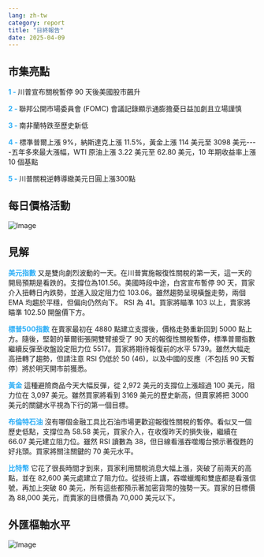 ```yaml
---
lang: zh-tw
category: report
title: "日終報告"
date: 2025-04-09
---
```



<h2>市集亮點</h2>
<strong style="color: #2caef7;">1 - </strong> 川普宣布關稅暫停 90 天後美國股市飆升

<strong style="color: #2caef7;">2 - </strong> 聯邦公開市場委員會 (FOMC) 會議記錄顯示通膨擔憂日益加劇且立場謹慎

<strong style="color: #2caef7;">3 - </strong> 南非蘭特跌至歷史新低

<strong style="color: #2caef7;">4 - </strong> 標準普爾上漲 9%，納斯達克上漲 11.5%，黃金上漲 114 美元至 3098 美元----五年多來最大漲幅，WTI 原油上漲 3.22 美元至 62.80 美元，10 年期收益率上漲 10 個基點

<strong style="color: #2caef7;">5 - </strong> 川普關稅逆轉導緻美元日圓上漲300點



<h2>每日價格活動</h2>
<img src="https://markleighedu.github.io/img/Apr-2025/09-Apr-2025/price.jpg" alt="Image"/>

<h2>見解</h2>
<strong style="color: #2caef7;">美元指數</strong> 又是雙向劇烈波動的一天。在川普實施報復性關稅的第一天，這一天的開局預期是看跌的。支撐位為101.56。美國時段中途，白宮宣布暫停 90 天，買家介入扭轉日內跌勢，並進入設定阻力位 103.06。雖然趨勢呈現橫盤走勢，兩個 EMA 均趨於平穩，但偏向仍然向下。 RSI 為 41。買家將瞄準 103 以上，賣家將瞄準 102.50 開盤價下方。

<strong style="color: #2caef7;">標普500指數</strong> 在賣家最初在 4880 點建立支撐後，價格走勢重新回到 5000 點上方。隨後，堅韌的華爾街張開雙臂接受了 90 天的報復性關稅暫停，標準普爾指數繼續反彈至收盤設定阻力位 5517。買家將期待報復前的水平 5739。雖然大幅走高扭轉了趨勢，但請注意 RSI 仍低於 50 (46)，以及中國的反應（不包括 90 天暫停）將於明天開市前獲悉。

<strong style="color: #2caef7;">黃金</strong> 這種避險商品今天大幅反彈，從 2,972 美元的支撐位上漲超過 100 美元，阻力位在 3,097 美元。雖然買家將看到 3169 美元的歷史新高，但賣家將把 3000 美元的關鍵水平視為下行的第一個目標。 

<strong style="color: #2caef7;">布倫特石油</strong> 沒有哪個金融工具比石油市場更歡迎報復性關稅的暫停。看似又一個歷史低點，支撐位為 58.58 美元，買家介入，在收復昨天的損失後，繼續在 66.07 美元建立阻力位。雖然 RSI 讀數為 38，但日線看漲吞噬燭台預示著復甦的好兆頭。買家將關注關鍵的 70 美元水平。 

<strong style="color: #2caef7;">比特幣</strong> 它花了很長時間才到來，買家利用關稅消息大幅上漲，突破了前兩天的高點，並在 82,600 美元處建立了阻力位。從技術上講，吞噬蠟燭和雙底都是看漲信號，再加上突破 80 美元，所有這些都預示著加密貨幣的強勢一天。買家的目標價為 88,000 美元，而賣家的目標價為 70,000 美元以下。



<h2>外匯樞軸水平</h2>
<img src="https://markleighedu.github.io/img/Apr-2025/09-Apr-2025/pivot.jpg" alt="Image"/>